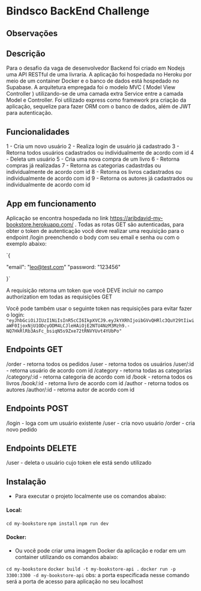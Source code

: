 # Bindsco BackEnd Challenge

## Observações


## Descrição

Para o desafio da vaga de desenvolvedor Backend foi criado em Nodejs uma API RESTful de uma livraria. A aplicação foi hospedada no Heroku
por meio de um container Docker e o banco de dados está hospedado no Supabase.
A arquitetura empregada foi o modelo MVC ( Model View Controller ) utilizando-se de uma camada extra Service entre a camada Model e Controller.
Foi utilizado express como framework pra criação da aplicação, sequelize para fazer ORM com o banco de dados, além de JWT para autenticação.

## Funcionalidades

1 - Cria um novo usuário
2 - Realiza login de usuário já cadastrado
3 - Retorna todos usuários cadastrados ou individualmente de acordo com id
4 - Deleta um usuário
5 - Cria uma nova compra de um livro
6 - Retorna compras já realizadas
7 - Retorna as categorias cadastrdas ou individualmente de acordo com id
8 - Retorna os livros cadastrados ou individualmente de acordo com id
9 - Retorna os autores já cadastrados ou individualmente de acordo com id

## App em funcionamento

Aplicação se encontra hospedada no link https://aribdavid-my-bookstore.herokuapp.com/ . 
Todas as rotas GET são autenticadas, para obter o token de autenticação você deve realizar uma requisição para o endpoint /login preenchendo o body com seu 
email e senha ou com o exemplo abaixo:

`{

"email": "leo@test.com"
"password: "123456"

}`

A requisição retorna um token que você DEVE incluir no campo authorization em todas as requisições GET

Você pode também usar o seguinte token nas requisições para evitar fazer o login:
`"eyJhbGciOiJIUzI1NiIsInR5cCI6IkpXVCJ9.eyJkYXRhIjoibGVvQHRlc3QuY29tIiwiaWF0IjoxNjU1ODcyODM4LCJleHAiOjE2NTU4NzM3Mzh9.-NQ7HkRlRb3AsFc_bsiqN5s9Zxe72tRNVYUvt4YUbPo"`

## Endpoints GET

  /order - retorna todos os pedidos
  /user - retorna todos os usuários
  /user/:id - retorna usuário de acordo com id
  /category - retorna todas as categorias
  /category/:id - retorna categoria de acordo com id
  /book - retorna todos os livros
  /book/:id - retorna livro de acordo com id
  /author - retorna todos os autores
  /author/:id - retorna autor de acordo com id
  
## Endpoints POST
 
 /login - loga com um usuário existente
 /user - cria novo usuário
 /order - cria novo pedido
 
## Endpoints DELETE

/user - deleta o usuário cujo token ele está sendo utilizado

## Instalação

- Para executar o projeto localmente use os comandos abaixo:

#### Local:

`cd my-bookstore`
`npm install`
`npm run dev`

#### Docker:

- Ou você pode criar uma imagem Docker da aplicação e rodar em um container utilizando os comandos abaixo:

`cd my-bookstore`
`docker build -t my-bookstore-api .`
`docker run -p 3300:3300 -d my-bookstore-api` obs: a porta especificada nesse comando será a porta de acesso para aplicação no seu localhost


